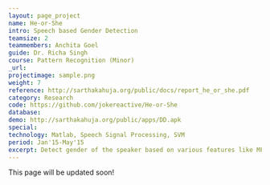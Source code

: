 ```yaml
---
layout: page_project
name: He-or-She
intro: Speech based Gender Detection
teamsize: 2
teammembers: Anchita Goel
guide: Dr. Richa Singh
course: Pattern Recognition (Minor)
_url: 
projectimage: sample.png
weight: 7
reference: http://sarthakahuja.org/public/docs/report_he_or_she.pdf
category: Research
code: https://github.com/jokereactive/He-or-She
database:
demo: http://sarthakahuja.org/public/apps/DD.apk
special:
technology: Matlab, Speech Signal Processing, SVM
period: Jan'15-May'15
excerpt: Detect gender of the speaker based on various features like MFCC, pitch, short-time energy, energy entropy, zero-crossing rate and spectral centroid. We also implemented an android application to detect gender based on the pitch of a person's voice. Uses different kinds of filters (mean, median, mode). The former uses a machine learning approach while the latter is a more direct and naive approach. 
---
```

This page will be updated soon!